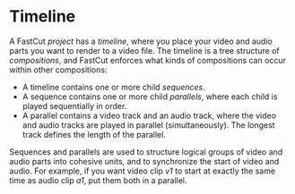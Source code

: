 Timeline
========

A FastCut *project* has a *timeline*, where you place your video and
audio parts you want to render to a video file. The timeline is a
tree structure of *compositions*, and FastCut enforces what kinds of
compositions can occur within other compositions:

* A timeline contains one or more child *sequences*.
* A sequence contains one or more child *parallels*, where each child
  is played sequentially in order.
* A parallel contains a video track and an audio track, where the
  video and audio tracks are played in parallel (simultaneously). The
  longest track defines the length of the parallel.

Sequences and parallels are used to structure logical groups of video
and audio parts into cohesive units, and to synchronize the start of
video and audio. For example, if you want video clip *v1* to start at
exactly the same time as audio clip *a1*, put them both in a parallel.
